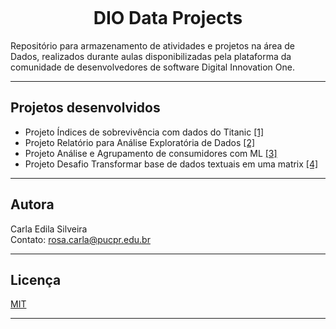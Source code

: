 
<p align="center"> 
<img src="">
</p>

<h1 align="center">DIO Data Projects</h1>  

Repositório para armazenamento de atividades e projetos na área de Dados, realizados durante aulas disponibilizadas pela plataforma da comunidade de desenvolvedores de software Digital Innovation One.

---

## Projetos desenvolvidos 
- Projeto Índices de sobrevivência com dados do Titanic [[1]]() 
- Projeto Relatório para Análise Exploratória de Dados [[2]]()
- Projeto Análise e Agrupamento de consumidores com ML [[3]]()
- Projeto Desafio Transformar base de dados textuais em uma matrix [[4]]()

---

## Autora  

Carla Edila Silveira  
Contato: rosa.carla@pucpr.edu.br

---

## Licença
[MIT](https://choosealicense.com/licenses/mit/)

---
